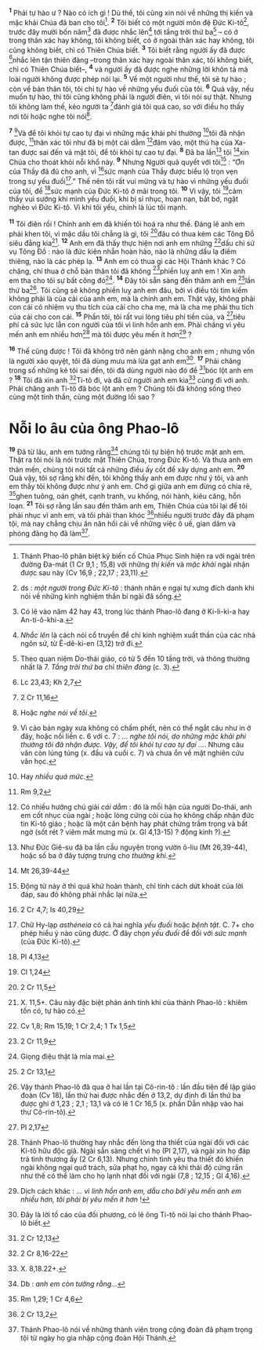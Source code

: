 <sup><b>1</b></sup> Phải tự hào ư ? Nào có ích gì ! Dù thế, tôi cũng xin nói về những thị kiến và mặc khải Chúa đã ban cho tôi[^1]. <sup><b>2</b></sup> Tôi biết có một người môn đệ Đức Ki-tô[^2], trước đây mười bốn năm[^3] đã được nhắc lên[^4] tới tầng trời thứ ba[^5] – có ở trong thân xác hay không, tôi không biết, có ở ngoài thân xác hay không, tôi cũng không biết, chỉ có Thiên Chúa biết. <sup><b>3</b></sup> Tôi biết rằng người ấy đã được [^1*]nhắc lên tận thiên đàng –trong thân xác hay ngoài thân xác, tôi không biết, chỉ có Thiên Chúa biết–, <sup><b>4</b></sup> và người ấy đã được nghe những lời khôn tả mà loài người không được phép nói lại. <sup><b>5</b></sup> Về một người như thế, tôi sẽ tự hào ; còn về bản thân tôi, tôi chỉ tự hào về những yếu đuối của tôi. <sup><b>6</b></sup> Quả vậy, nếu muốn tự hào, thì tôi cũng không phải là người điên, vì tôi nói sự thật. Nhưng tôi không làm thế, kẻo người ta [^2*]đánh giá tôi quá cao, so với điều họ thấy nơi tôi hoặc nghe tôi nói[^6].

<sup><b>7</b></sup> [^7]Và để tôi khỏi tự cao tự đại vì những mặc khải phi thường [^8]tôi đã nhận được, [^3*]thân xác tôi như đã bị một cái dằm [^9]đâm vào, một thủ hạ của Xa-tan được sai đến vả mặt tôi, để tôi khỏi tự cao tự đại. <sup><b>8</b></sup> Đã ba lần[^10] tôi [^4*]xin Chúa cho thoát khỏi nỗi khổ này. <sup><b>9</b></sup> Nhưng Người quả quyết với tôi[^11] : “Ơn của Thầy đã đủ cho anh, vì [^5*]sức mạnh của Thầy được biểu lộ trọn vẹn trong sự yếu đuối[^12].” Thế nên tôi rất vui mừng và tự hào vì những yếu đuối của tôi, để [^6*]sức mạnh của Đức Ki-tô ở mãi trong tôi. <sup><b>10</b></sup> Vì vậy, tôi [^7*]cảm thấy vui sướng khi mình yếu đuối, khi bị sỉ nhục, hoạn nạn, bắt bớ, ngặt nghèo vì Đức Ki-tô. Vì khi tôi yếu, chính là lúc tôi mạnh.

<sup><b>11</b></sup> Tôi điên rồi ! Chính anh em đã khiến tôi hoá ra như thế. Đáng lẽ anh em phải khen tôi, vì mặc dầu tôi chẳng là gì, tôi [^8*]đâu có thua kém các Tông Đồ siêu đẳng kia[^13]. <sup><b>12</b></sup> Anh em đã thấy thực hiện nơi anh em những [^9*]dấu chỉ sứ vụ Tông Đồ : nào là đức kiên nhẫn hoàn hảo, nào là những dấu lạ điềm thiêng, nào là các phép lạ. <sup><b>13</b></sup> Anh em có thua gì các Hội Thánh khác ? Có chăng, chỉ thua ở chỗ bản thân tôi đã không [^10*]phiền luỵ anh em ! Xin anh em tha cho tôi sự bất công đó[^14]. <sup><b>14</b></sup> Đây tôi sẵn sàng đến thăm anh em [^11*]lần thứ ba[^15]. Tôi cũng sẽ không phiền luỵ anh em đâu, bởi vì điều tôi tìm kiếm không phải là của cải của anh em, mà là chính anh em. Thật vậy, không phải con cái có nhiệm vụ thu tích của cải cho cha mẹ, mà là cha mẹ phải thu tích của cải cho con cái. <sup><b>15</b></sup> Phần tôi, tôi rất vui lòng tiêu phí tiền của, và [^12*]tiêu phí cả sức lực lẫn con người của tôi vì linh hồn anh em. Phải chăng vì yêu mến anh em nhiều hơn[^16] mà tôi được yêu mến ít hơn[^17] ?

<sup><b>16</b></sup> Thế cũng được ! Tôi đã không trở nên gánh nặng cho anh em ; nhưng vốn là người xảo quyệt, tôi đã dùng mưu mà lừa gạt anh em[^18]. <sup><b>17</b></sup> Phải chăng trong số những kẻ tôi sai đến, tôi đã dùng người nào đó để [^13*]bóc lột anh em ? <sup><b>18</b></sup> Tôi đã xin anh [^14*]Ti-tô đi, và đã cử người anh em kia[^19] cùng đi với anh. Phải chăng anh Ti-tô đã bóc lột anh em ? Chúng tôi đã không sống theo cùng một tinh thần, cùng một đường lối sao ?

# Nỗi lo âu của ông Phao-lô
<sup><b>19</b></sup> Đã từ lâu, anh em tưởng rằng[^20] chúng tôi tự biện hộ trước mặt anh em. Thật ra tôi nói là nói trước mặt Thiên Chúa, trong Đức Ki-tô. Và thưa anh em thân mến, chúng tôi nói tất cả những điều ấy cốt để xây dựng anh em. <sup><b>20</b></sup> Quả vậy, tôi sợ rằng khi đến, tôi không thấy anh em được như ý tôi, và anh em thấy tôi không được như ý anh em. Chớ gì giữa anh em đừng có chia rẽ, [^15*]ghen tuông, oán ghét, cạnh tranh, vu khống, nói hành, kiêu căng, hỗn loạn. <sup><b>21</b></sup> Tôi sợ rằng lần sau đến thăm anh em, Thiên Chúa của tôi lại để tôi phải nhục vì anh em, và tôi phải than khóc [^16*]nhiều người trước đây đã phạm tội, mà nay chẳng chịu ăn năn hối cải về những việc ô uế, gian dâm và phóng đãng họ đã làm[^21].

[^1]: Thánh Phao-lô phân biệt kỹ biến cố Chúa Phục Sinh hiện ra với ngài trên đường Đa-mát (1 Cr 9,1 ; 15,8) với những <i>thị kiến</i> và <i>mặc khải</i> ngài nhận được sau này (Cv 16,9 ; 22,17 ; 23,11).
[^2]: ds : <i>một người trong Đức Ki-tô</i> : thánh nhân e ngại tự xưng đích danh khi nói về những kinh nghiệm thần bí ngài đã sống.
[^3]: Có lẽ vào năm 42 hay 43, trong lúc thánh Phao-lô đang ở Ki-li-ki-a hay An-ti-ô-khi-a.
[^4]: <i>Nhắc lên</i> là cách nói cổ truyền để chỉ kinh nghiệm xuất thần của các nhà ngôn sứ, từ Ê-dê-ki-en (3,12) trở đi.
[^5]: Theo quan niệm Do-thái giáo, có từ 5 đến 10 tầng trời, và thông thường nhất là 7. <i>Tầng trời thứ ba</i> chỉ <i>thiên đàng</i> (c. 3).
[^6]: Hoặc <i>nghe nói về tôi</i>.
[^7]: Vì cảo bản ngày xưa không có chấm phết, nên có thể ngắt câu như in ở đây, hoặc nối liền c. 6 với c. 7 : <i>... nghe tôi nói, do những mặc khải phi thường tôi đã nhận được. Vậy, để tôi khỏi tự cao tự đại ...</i>. Nhưng câu văn còn lúng túng (x. đầu và cuối c. 7) và chưa ổn về mặt nghiên cứu văn học.
[^8]: Hay <i>nhiều quá mức</i>.
[^9]: Có nhiều hướng chú giải <i>cái dằm</i> : đó là mối hận của người Do-thái, anh em cốt nhục của ngài ; hoặc lòng cứng cỏi của họ không chấp nhận đức tin Ki-tô giáo ; hoặc là một căn bệnh hay phát chứng trầm trọng và bất ngờ (sốt rét ? viêm mắt mưng mủ (x. Gl 4,13-15) ? động kinh ?).
[^10]: Như Đức Giê-su đã ba lần cầu nguyện trong vườn ô-liu (Mt 26,39-44), hoặc số ba ở đây tượng trưng cho <i>thường khi</i>.
[^11]: Động từ này ở thì quá khứ hoàn thành, chỉ tính cách dứt khoát của lời đáp, sau đó không phải nhắc lại nữa.
[^12]: Chữ Hy-lạp <i>asthéneia</i> có cả hai nghĩa <i>yếu đuối</i> hoặc <i>bệnh tật</i>. C. 7+ cho phép hiểu ý nào cũng được. Ở đây chọn <i>yếu đuối</i> để đối với <i>sức mạnh</i> (của Đức Ki-tô).
[^13]: X. 11,5+. Câu này đặc biệt phản ánh tính khí của thánh Phao-lô : khiêm tốn có, tự hào có.
[^14]: Giọng điệu thật là mỉa mai.
[^15]: Vậy thánh Phao-lô đã qua ở hai lần tại Cô-rin-tô : lần đầu tiên để lập giáo đoàn (Cv 18), lần thứ hai được nhắc đến ở 13,2, dự định đi lần thứ ba được ghi ở 1,23 ; 2,1 ; 13,1 và có lẽ 1 Cr 16,5 (x. phần Dẫn nhập vào hai thư Cô-rin-tô).
[^16]: Thánh Phao-lô thường hay nhắc đến lòng tha thiết của ngài đối với các Ki-tô hữu độc giả. Ngài sẵn sàng chết vì họ (Pl 2,17), và ngài xin họ đáp trả tình thương ấy (2 Cr 6,13). Nhưng chính tình yêu tha thiết đó khiến ngài không ngại quở trách, sửa phạt họ, ngay cả khi thái độ cứng rắn như thế có thể làm cho họ lạnh nhạt đối với ngài (7,8 ; 12,15 ; Gl 4,16).
[^17]: Dịch cách khác : <i>... vì linh hồn anh em, dẫu cho bởi yêu mến anh em nhiều hơn, tôi phải bị yêu mến ít hơn</i> !
[^18]: Đây là lời tố cáo của đối phương, có lẽ ông Ti-tô nói lại cho thánh Phao-lô biết.
[^19]: X. 8,18.22+.
[^20]: Db : <i>anh em còn tưởng rằng...</i>
[^21]: Thánh Phao-lô nói về những thành viên trong cộng đoàn đã phạm trọng tội từ ngày họ gia nhập cộng đoàn Hội Thánh.
[^1*]: Lc 23,43; Kh 2,7
[^2*]: 2 Cr 11,16
[^3*]: Rm 9,2
[^4*]: Mt 26,39-44
[^5*]: 2 Cr 4,7; Is 40,29
[^6*]: Pl 4,13
[^7*]: Cl 1,24
[^8*]: 2 Cr 11,5
[^9*]: Cv 1,8; Rm 15,19; 1 Cr 2,4; 1 Tx 1,5
[^10*]: 2 Cr 11,9
[^11*]: 2 Cr 13,1
[^12*]: Pl 2,17
[^13*]: 2 Cr 12,13
[^14*]: 2 Cr 8,16-22
[^15*]: Rm 1,29; 1 Cr 4,6
[^16*]: 2 Cr 13,2
